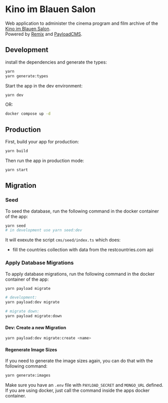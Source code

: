 # Kino im Blauen Salon

Web application to administer the cinema program and film archive of the [Kino im Blauen
Salon](https://kinoimblauensalon.de/).  
Powered by [Remix](https://remix.run) and [PayloadCMS](https://payloadcms.com).

## Development

install the dependencies and generate the types:

```sh
yarn
yarn generate:types
```

Start the app in the dev environment:

```sh
yarn dev
```

OR:

```sh
docker compose up -d
```

## Production

First, build your app for production:

```sh
yarn build
```

Then run the app in production mode:

```sh
yarn start
```

## Migration

### Seed

To seed the database, run the following command in the docker container of the app:

```sh
yarn seed
# in development use yarn seed:dev
```

It will exexute the script `cms/seed/index.ts` which does:

- fill the countries collection with data from the restcountries.com api

### Apply Database Migrations

To apply database migrations, run the following command in the docker container of the app:

```sh
yarn payload migrate

# development:
yarn payload:dev migrate

# migrate down:
yarn payload migrate:down
```

#### Dev: Create a new Migration

```sh
yarn payload:dev migrate:create <name>
```

#### Regenerate Image Sizes

If you need to generate the image sizes again, you can do that with the following command:

```sh
yarn generate:images
```

Make sure you have an `.env` file with `PAYLOAD_SECRET` and `MONGO_URL` defined.  
If you are using docker, just call the command inside the apps docker container.
